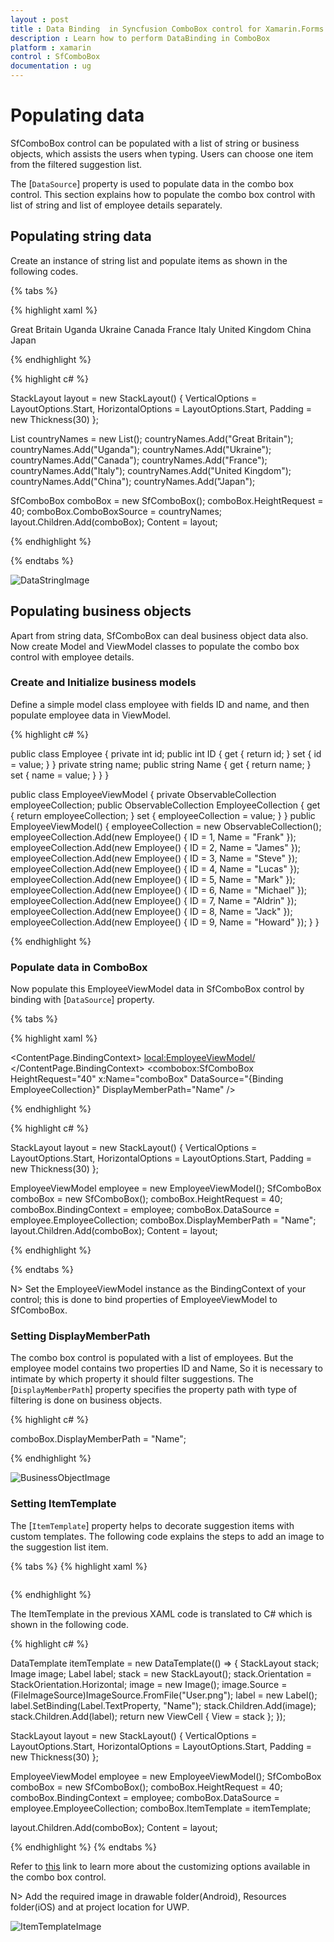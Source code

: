 ```yaml
---
layout : post
title : Data Binding  in Syncfusion ComboBox control for Xamarin.Forms
description : Learn how to perform DataBinding in ComboBox
platform : xamarin
control : SfComboBox
documentation : ug
---
```


# Populating data

SfComboBox control can be populated with a list of string or business objects, which assists the users when typing. Users can choose one item from the filtered suggestion list.

The [`DataSource`] property is used to populate data in the combo box control. This section explains how to populate the combo box control with list of string and list of employee details separately.

## Populating string data

Create an instance of string list and populate items as shown in the following codes. 

{% tabs %}

{% highlight xaml %}

<StackLayout VerticalOptions="Start" HorizontalOptions="Start" Padding="30"> 
    <combobox:SfComboBox HeightRequest="40" x:Name="comboBox"> 
        <combobox:SfComboBox.ComboBoxSource>
            <ListCollection:List x:TypeArguments="x:String">
                <x:String> Great Britain </x:String>
                <x:String> Uganda </x:String>
                <x:String> Ukraine </x:String>
                <x:String> Canada </x:String>
                <x:String> France </x:String>
                <x:String> Italy </x:String>
                <x:String> United Kingdom </x:String>
                <x:String> China </x:String>
                <x:String> Japan </x:String>
            </ListCollection:List>
        </combobox:SfComboBox.ComboBoxSource>
    </combobox:SfComboBox>
</StackLayout>

	
{% endhighlight %}

{% highlight c# %}

StackLayout layout = new StackLayout() 
{ 
    VerticalOptions = LayoutOptions.Start, 
    HorizontalOptions = LayoutOptions.Start, 
    Padding = new Thickness(30) 
}; 

List<String> countryNames = new List<String>(); 
countryNames.Add("Great Britain"); 
countryNames.Add("Uganda"); 
countryNames.Add("Ukraine"); 
countryNames.Add("Canada"); 
countryNames.Add("France"); 
countryNames.Add("Italy"); 
countryNames.Add("United Kingdom"); 
countryNames.Add("China"); 
countryNames.Add("Japan"); 

SfComboBox comboBox = new SfComboBox();
comboBox.HeightRequest = 40;
comboBox.ComboBoxSource = countryNames;
layout.Children.Add(comboBox); 
Content = layout;


{% endhighlight %}

{% endtabs %}

![DataStringImage](images/Populating-Data/populating-data-string.png)

## Populating business objects

Apart from string data, SfComboBox can deal business object data also. Now create Model and ViewModel classes to populate the combo box control with employee details. 

### Create and Initialize business models 

Define a simple model class employee with fields ID and name, and then populate employee data in ViewModel. 

{% highlight c# %}

public class Employee
{
private int id;
public int ID
{
	get { return id; }
	set { id = value; }
}
private string name;
public string Name
{
	get { return name; }
	set { name = value; }
}
}

public class EmployeeViewModel
{
private ObservableCollection<Employee> employeeCollection;
public ObservableCollection<Employee> EmployeeCollection
{
	get { return employeeCollection; }
	set { employeeCollection = value; }
}
public EmployeeViewModel()
{
	employeeCollection = new ObservableCollection<Employee>();
	employeeCollection.Add(new Employee() { ID = 1, Name = "Frank" }); 
	employeeCollection.Add(new Employee() { ID = 2, Name = "James" }); 
	employeeCollection.Add(new Employee() { ID = 3, Name = "Steve" }); 
	employeeCollection.Add(new Employee() { ID = 4, Name = "Lucas" }); 
	employeeCollection.Add(new Employee() { ID = 5, Name = "Mark" }); 
	employeeCollection.Add(new Employee() { ID = 6, Name = "Michael" }); 
	employeeCollection.Add(new Employee() { ID = 7, Name = "Aldrin" }); 
	employeeCollection.Add(new Employee() { ID = 8, Name = "Jack" }); 
	employeeCollection.Add(new Employee() { ID = 9, Name = "Howard" }); 
}
}

{% endhighlight %}

### Populate data in ComboBox

Now populate this EmployeeViewModel data in SfComboBox control by binding with [`DataSource`] property. 

{% tabs %}

{% highlight xaml %}

<ContentPage xmlns="http://xamarin.com/schemas/2014/forms" 
             xmlns:x="http://schemas.microsoft.com/winfx/2009/xaml" 
             xmlns:combobox="clr-namespace:Syncfusion.XForms.ComboBox;assembly=Syncfusion.SfComboBox.XForms"
             xmlns:local="clr-namespace:NamespaceName"            
             x:Class="NamespaceName.ClassName">
    <ContentPage.BindingContext>
        <local:EmployeeViewModel/>
    </ContentPage.BindingContext>
    <StackLayout VerticalOptions="Start" HorizontalOptions="Start" Padding="30">
        <combobox:SfComboBox HeightRequest="40" x:Name="comboBox" DataSource="{Binding EmployeeCollection}" DisplayMemberPath="Name" />
    </StackLayout> 
</ContentPage>

{% endhighlight %}

{% highlight c# %}

StackLayout layout = new StackLayout()
{
    VerticalOptions = LayoutOptions.Start,
    HorizontalOptions = LayoutOptions.Start,
    Padding = new Thickness(30)
};

EmployeeViewModel employee = new EmployeeViewModel();
SfComboBox comboBox = new SfComboBox();
comboBox.HeightRequest = 40;
comboBox.BindingContext = employee;
comboBox.DataSource = employee.EmployeeCollection;
comboBox.DisplayMemberPath = "Name";
layout.Children.Add(comboBox);
Content = layout;

{% endhighlight %}

{% endtabs %}

N> Set the EmployeeViewModel instance as the BindingContext of your control; this is done to bind properties of EmployeeViewModel to SfComboBox.

### Setting DisplayMemberPath

The combo box control is populated with a list of employees. But the employee model contains two properties ID and Name, So it is necessary to intimate by which property it should filter suggestions. The [`DisplayMemberPath`] property specifies the property path with type of filtering is done on business objects.

{% highlight c# %}
	
comboBox.DisplayMemberPath = "Name";
	
{% endhighlight %}

![BusinessObjectImage](images/Populating-Data/populating-data-business-object.png)

### Setting ItemTemplate

The [`ItemTemplate`] property helps to decorate suggestion items with custom templates. The following code explains the steps to add an image to the suggestion list item.

{% tabs %}
{% highlight xaml %}

<StackLayout VerticalOptions="Start" HorizontalOptions="Start" Padding="30">
    <combobox:SfComboBox HeightRequest="40" x:Name="comboBox" DisplayMemberPath="Name" DataSource="{Binding EmployeeCollection}">
	<combobox:SfComboBox.ItemTemplate>
            <DataTemplate>
                <StackLayout Orientation="Horizontal">
                    <Image Source="User.png" WidthRequest="12"/>
                    <Label Text="{Binding Name}" />
                </StackLayout>
            </DataTemplate>
        </combobox:SfComboBox.ItemTemplate>
    </combobox:SfComboBox>
</StackLayout>

{% endhighlight %}

The ItemTemplate in the previous XAML code is translated to C# which is shown in the following code.

{% highlight c# %}

DataTemplate itemTemplate = new DataTemplate(() =>
{
    StackLayout stack;
    Image image;
    Label label;
    stack = new StackLayout();
    stack.Orientation = StackOrientation.Horizontal;
    image = new Image();
    image.Source = (FileImageSource)ImageSource.FromFile("User.png");
    label = new Label();
    label.SetBinding(Label.TextProperty, "Name");
    stack.Children.Add(image);
    stack.Children.Add(label);
    return new ViewCell { View = stack };
});

StackLayout layout = new StackLayout() 
{ 
    VerticalOptions = LayoutOptions.Start, 
    HorizontalOptions = LayoutOptions.Start, 
    Padding = new Thickness(30) 
}; 

EmployeeViewModel employee = new EmployeeViewModel();
SfComboBox comboBox = new SfComboBox();
comboBox.HeightRequest = 40;
comboBox.BindingContext = employee;
comboBox.DataSource = employee.EmployeeCollection;
comboBox.ItemTemplate = itemTemplate;

layout.Children.Add(comboBox);
Content = layout;

{% endhighlight %}
{% endtabs %}

Refer to [this](https://help.syncfusion.com/xamarin/sfcombobox/customizing-combobox) link to learn more about the customizing options available in the combo box control.

N> Add the required image in drawable folder(Android), Resources folder(iOS) and at project location for UWP.

![ItemTemplateImage](images/Populating-Data/item-template.png)
